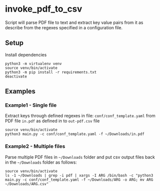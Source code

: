 # invoke_pdf_to_csv
Script will parse PDF file to text and extract key value pairs from it as describe from 
the regexes specified in a configuration file.

## Setup
Install dependencies
```
python3 -m virtualenv venv
source venv/bin/activate
python3 -m pip install -r requirements.txt
deactivate
```

## Examples

### Example1 - Single file
Extract keys through defined regexes in file: `conf/conf_template.yaml` from PDF file `in.pdf` as defined in  to `out-pdf.csv` file
```
source venv/bin/activate
python3 main.py -c conf/conf_template.yaml -f ~/Downloads/in.pdf
```

### Example2 - Multiple files
Parse multiple PDF files in `~/Downloads` folder and put csv output files back in the `~/Downloads` folder as follows:
```
source venv/bin/activate
ls -1 ~/Downloads | grep -i pdf | xargs -I ARG /bin/bash -c "python3 main.py -c conf/conf_template.yaml -f ~/Downloads/ARG -o ARG; mv ARG ~/Downloads/ARG.csv"
```
